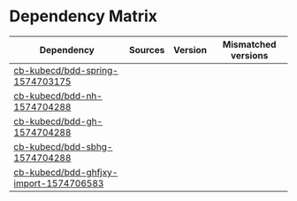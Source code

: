 # Dependency Matrix

Dependency | Sources | Version | Mismatched versions
---------- | ------- | ------- | -------------------
[cb-kubecd/bdd-spring-1574703175](https://github.com/cb-kubecd/bdd-spring-1574703175.git) |  | []() | 
[cb-kubecd/bdd-nh-1574704288](https://github.com/cb-kubecd/bdd-nh-1574704288.git) |  | []() | 
[cb-kubecd/bdd-gh-1574704288](https://github.com/cb-kubecd/bdd-gh-1574704288.git) |  | []() | 
[cb-kubecd/bdd-sbhg-1574704288](https://github.com/cb-kubecd/bdd-sbhg-1574704288.git) |  | []() | 
[cb-kubecd/bdd-ghfjxy-import-1574706583](https://github.com/cb-kubecd/bdd-ghfjxy-import-1574706583.git) |  | []() | 
